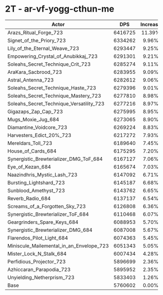 # 2T - ar-vf-yogg-cthun-me
| Actor | DPS | Increase |
|---|:---:|:---:|
|Arazs_Ritual_Forge_723|6416725|11.39%|
|Signet_of_the_Priory_723|6334262|9.96%|
|Lily_of_the_Eternal_Weave_723|6293447|9.25%|
|Empowering_Crystal_of_Anubikkaj_723|6291301|9.21%|
|Soleahs_Secret_Technique_Crit_723|6285274|9.11%|
|AraKara_Sacbrood_723|6283955|9.09%|
|Astral_Antenna_723|6282612|9.06%|
|Soleahs_Secret_Technique_Haste_723|6279396|9.01%|
|Soleahs_Secret_Technique_Mastery_723|6277810|8.98%|
|Soleahs_Secret_Technique_Versatility_723|6277216|8.97%|
|Gigazaps_Zap_Cap_723|6275995|8.95%|
|Mugs_Moxie_Jug_684|6273065|8.90%|
|Diamantine_Voidcore_723|6269224|8.83%|
|Harvesters_Edict_20%_723|6217272|7.93%|
|Mereldars_Toll_723|6189640|7.45%|
|House_of_Cards_684|6175295|7.20%|
|Synergistic_Brewterializer_DMG_ToF_684|6167127|7.06%|
|Eye_of_Kezan_684|6165674|7.03%|
|Naazindhris_Mystic_Lash_723|6147092|6.71%|
|Bursting_Lightshard_723|6145187|6.68%|
|Sunblood_Amethyst_723|6143762|6.65%|
|Reverb_Radio_684|6137137|6.54%|
|Screams_of_a_Forgotten_Sky_723|6126808|6.36%|
|Synergistic_Brewterializer_ToF_684|6110468|6.07%|
|Geargrinders_Spare_Keys_684|6088953|5.70%|
|Synergistic_Brewterializer_DMG_684|6087008|5.67%|
|Flarendos_Pilot_Light_684|6074363|5.45%|
|Miniscule_Mailemental_in_an_Envelope_723|6051343|5.05%|
|Mister_Lock_N_Stalk_684|6007434|4.28%|
|Perfidious_Projector_723|5896699|2.36%|
|Azhiccaran_Parapodia_723|5895952|2.35%|
|Unyielding_Netherprism_723|5833403|1.26%|
|Base|5760602|0.00%|
